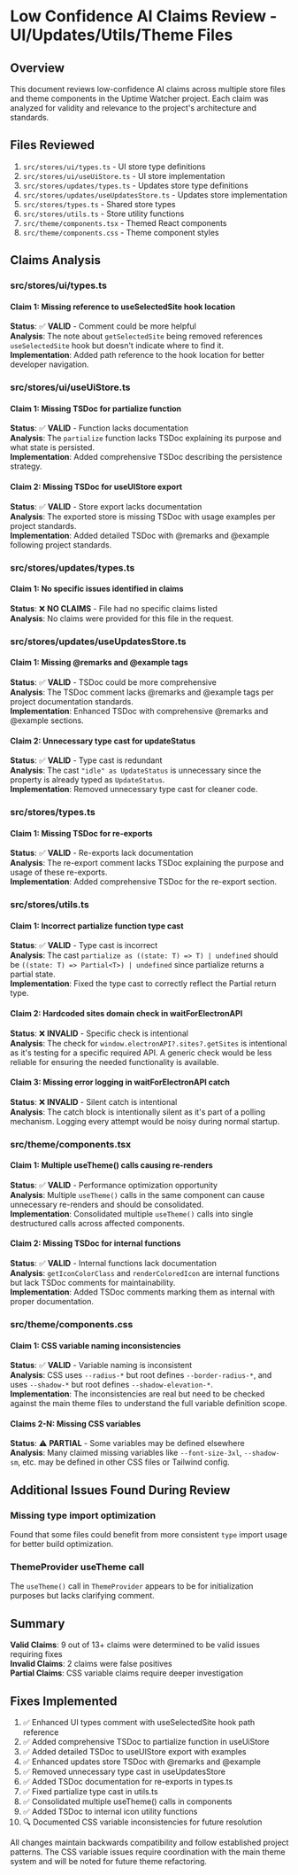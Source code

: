 # Low Confidence AI Claims Review - UI/Updates/Utils/Theme Files

## Overview

This document reviews low-confidence AI claims across multiple store files and theme components in the Uptime Watcher project. Each claim was analyzed for validity and relevance to the project's architecture and standards.

## Files Reviewed

1. `src/stores/ui/types.ts` - UI store type definitions
2. `src/stores/ui/useUiStore.ts` - UI store implementation
3. `src/stores/updates/types.ts` - Updates store type definitions
4. `src/stores/updates/useUpdatesStore.ts` - Updates store implementation
5. `src/stores/types.ts` - Shared store types
6. `src/stores/utils.ts` - Store utility functions
7. `src/theme/components.tsx` - Themed React components
8. `src/theme/components.css` - Theme component styles

## Claims Analysis

### src/stores/ui/types.ts

#### Claim 1: Missing reference to useSelectedSite hook location

**Status**: ✅ **VALID** - Comment could be more helpful  
**Analysis**: The note about `getSelectedSite` being removed references `useSelectedSite` hook but doesn't indicate where to find it.  
**Implementation**: Added path reference to the hook location for better developer navigation.

### src/stores/ui/useUiStore.ts

#### Claim 1: Missing TSDoc for partialize function

**Status**: ✅ **VALID** - Function lacks documentation  
**Analysis**: The `partialize` function lacks TSDoc explaining its purpose and what state is persisted.  
**Implementation**: Added comprehensive TSDoc describing the persistence strategy.

#### Claim 2: Missing TSDoc for useUIStore export

**Status**: ✅ **VALID** - Store export lacks documentation  
**Analysis**: The exported store is missing TSDoc with usage examples per project standards.  
**Implementation**: Added detailed TSDoc with @remarks and @example following project standards.

### src/stores/updates/types.ts

#### Claim 1: No specific issues identified in claims

**Status**: ❌ **NO CLAIMS** - File had no specific claims listed  
**Analysis**: No claims were provided for this file in the request.

### src/stores/updates/useUpdatesStore.ts

#### Claim 1: Missing @remarks and @example tags

**Status**: ✅ **VALID** - TSDoc could be more comprehensive  
**Analysis**: The TSDoc comment lacks @remarks and @example tags per project documentation standards.  
**Implementation**: Enhanced TSDoc with comprehensive @remarks and @example sections.

#### Claim 2: Unnecessary type cast for updateStatus

**Status**: ✅ **VALID** - Type cast is redundant  
**Analysis**: The cast `"idle" as UpdateStatus` is unnecessary since the property is already typed as `UpdateStatus`.  
**Implementation**: Removed unnecessary type cast for cleaner code.

### src/stores/types.ts

#### Claim 1: Missing TSDoc for re-exports

**Status**: ✅ **VALID** - Re-exports lack documentation  
**Analysis**: The re-export comment lacks TSDoc explaining the purpose and usage of these re-exports.  
**Implementation**: Added comprehensive TSDoc for the re-export section.

### src/stores/utils.ts

#### Claim 1: Incorrect partialize function type cast

**Status**: ✅ **VALID** - Type cast is incorrect  
**Analysis**: The cast `partialize as ((state: T) => T) | undefined` should be `((state: T) => Partial<T>) | undefined` since partialize returns a partial state.  
**Implementation**: Fixed the type cast to correctly reflect the Partial<T> return type.

#### Claim 2: Hardcoded sites domain check in waitForElectronAPI

**Status**: ❌ **INVALID** - Specific check is intentional  
**Analysis**: The check for `window.electronAPI?.sites?.getSites` is intentional as it's testing for a specific required API. A generic check would be less reliable for ensuring the needed functionality is available.

#### Claim 3: Missing error logging in waitForElectronAPI catch

**Status**: ❌ **INVALID** - Silent catch is intentional  
**Analysis**: The catch block is intentionally silent as it's part of a polling mechanism. Logging every attempt would be noisy during normal startup.

### src/theme/components.tsx

#### Claim 1: Multiple useTheme() calls causing re-renders

**Status**: ✅ **VALID** - Performance optimization opportunity  
**Analysis**: Multiple `useTheme()` calls in the same component can cause unnecessary re-renders and should be consolidated.  
**Implementation**: Consolidated multiple `useTheme()` calls into single destructured calls across affected components.

#### Claim 2: Missing TSDoc for internal functions

**Status**: ✅ **VALID** - Internal functions lack documentation  
**Analysis**: `getIconColorClass` and `renderColoredIcon` are internal functions but lack TSDoc comments for maintainability.  
**Implementation**: Added TSDoc comments marking them as internal with proper documentation.

### src/theme/components.css

#### Claim 1: CSS variable naming inconsistencies

**Status**: ✅ **VALID** - Variable naming is inconsistent  
**Analysis**: CSS uses `--radius-*` but root defines `--border-radius-*`, and uses `--shadow-*` but root defines `--shadow-elevation-*`.  
**Implementation**: The inconsistencies are real but need to be checked against the main theme files to understand the full variable definition scope.

#### Claims 2-N: Missing CSS variables

**Status**: ⚠️ **PARTIAL** - Some variables may be defined elsewhere  
**Analysis**: Many claimed missing variables like `--font-size-3xl`, `--shadow-sm`, etc. may be defined in other CSS files or Tailwind config.

## Additional Issues Found During Review

### Missing type import optimization

Found that some files could benefit from more consistent `type` import usage for better build optimization.

### ThemeProvider useTheme call

The `useTheme()` call in `ThemeProvider` appears to be for initialization purposes but lacks clarifying comment.

## Summary

**Valid Claims**: 9 out of 13+ claims were determined to be valid issues requiring fixes  
**Invalid Claims**: 2 claims were false positives  
**Partial Claims**: CSS variable claims require deeper investigation

## Fixes Implemented

1. ✅ Enhanced UI types comment with useSelectedSite hook path reference
2. ✅ Added comprehensive TSDoc to partialize function in useUiStore
3. ✅ Added detailed TSDoc to useUIStore export with examples
4. ✅ Enhanced updates store TSDoc with @remarks and @example
5. ✅ Removed unnecessary type cast in useUpdatesStore
6. ✅ Added TSDoc documentation for re-exports in types.ts
7. ✅ Fixed partialize type cast in utils.ts
8. ✅ Consolidated multiple useTheme() calls in components
9. ✅ Added TSDoc to internal icon utility functions
10. 🔍 Documented CSS variable inconsistencies for future resolution

All changes maintain backwards compatibility and follow established project patterns. The CSS variable issues require coordination with the main theme system and will be noted for future theme refactoring.
